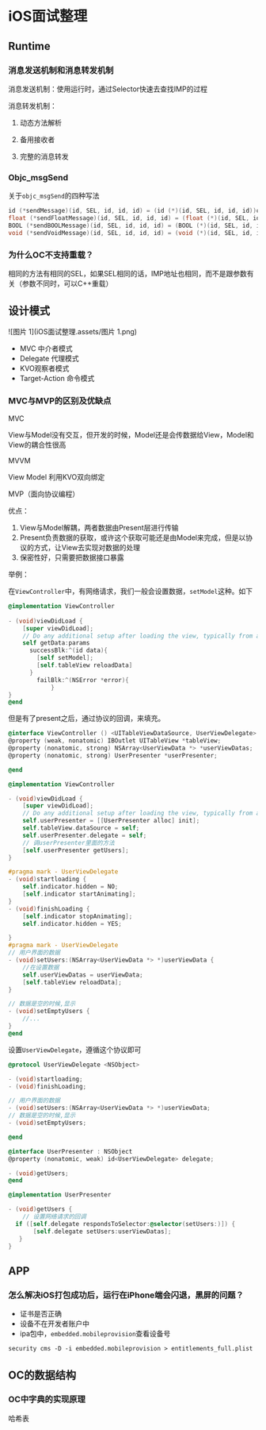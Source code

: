 # iOS面试整理

## Runtime

### 消息发送机制和消息转发机制

消息发送机制：使用运行时，通过Selector快速去查找IMP的过程

消息转发机制：

1. 动态方法解析

2. 备用接收者

3. 完整的消息转发

### Objc_msgSend

关于`objc_msgSend`的四种写法

```c
id (*sendMessage)(id, SEL, id, id, id) = (id (*)(id, SEL, id, id, id))objc_msgSend;
float (*sendFloatMessage)(id, SEL, id, id, id) = (float (*)(id, SEL, id, id, id))objc_msgSend;
BOOL (*sendBOOLMessage)(id, SEL, id, id, id) = (BOOL (*)(id, SEL, id, id, id))objc_msgSend;
void (*sendVoidMessage)(id, SEL, id, id, id) = (void (*)(id, SEL, id, id, id))objc_msgSend;
```

### 为什么OC不支持重载？

相同的方法有相同的SEL，如果SEL相同的话，IMP地址也相同，而不是跟参数有关（参数不同时，可以C++重载）

## 设计模式



![图片 1](iOS面试整理.assets/图片 1.png)



- MVC 中介者模式
- Delegate 代理模式
- KVO观察者模式
- Target-Action 命令模式 



### MVC与MVP的区别及优缺点

MVC

View与Model没有交互，但开发的时候，Model还是会传数据给View，Model和View的耦合性很高



MVVM

View Model 利用KVO双向绑定



MVP（面向协议编程）

优点：

1. View与Model解耦，两者数据由Present层进行传输
2. Present负责数据的获取，或许这个获取可能还是由Model来完成，但是以协议的方式，让View去实现对数据的处理
3. 保密性好，只需要把数据接口暴露

举例：

在`ViewController`中，有网络请求，我们一般会设置数据，`setModel`这种。如下

```objective-c
@implementation ViewController
  
- (void)viewDidLoad {
    [super viewDidLoad];
    // Do any additional setup after loading the view, typically from a nib.
    self getData:params
      successBlk:^(id data){
        [self setModel];
        [self.tableView reloadData]
      }
  		failBlk:^(NSError *error){
			}
}
@end
```

但是有了present之后，通过协议的回调，来填充。

```objective-c
@interface ViewController () <UITableViewDataSource, UserViewDelegate>
@property (weak, nonatomic) IBOutlet UITableView *tableView;
@property (nonatomic, strong) NSArray<UserViewData *> *userViewDatas;
@property (nonatomic, strong) UserPresenter *userPresenter;

@end

@implementation ViewController

- (void)viewDidLoad {
    [super viewDidLoad];
    // Do any additional setup after loading the view, typically from a nib.
    self.userPresenter = [[UserPresenter alloc] init];
    self.tableView.dataSource = self;
    self.userPresenter.delegate = self;
    // 调userPresenter里面的方法
    [self.userPresenter getUsers];
}

#pragma mark - UserViewDelegate
- (void)startloading {
    self.indicator.hidden = NO;
    [self.indicator startAnimating];
}
- (void)finishLoading {
    [self.indicator stopAnimating];
    self.indicator.hidden = YES;

}
#pragma mark - UserViewDelegate
// 用户界面的数据
- (void)setUsers:(NSArray<UserViewData *> *)userViewData {
  	//在设置数据
    self.userViewDatas = userViewData;
    [self.tableView reloadData];
}

// 数据是空的时候,显示
- (void)setEmptyUsers {
    //...
}
@end
```

设置`UserViewDelegate`，遵循这个协议即可

```objective-c
@protocol UserViewDelegate <NSObject>

- (void)startloading;
- (void)finishLoading;

// 用户界面的数据
- (void)setUsers:(NSArray<UserViewData *> *)userViewData;
// 数据是空的时候,显示
- (void)setEmptyUsers;

@end

@interface UserPresenter : NSObject
@property (nonatomic, weak) id<UserViewDelegate> delegate;

- (void)getUsers;
@end

@implementation UserPresenter

- (void)getUsers {
    // 设置网络请求的回调
  if ([self.delegate respondsToSelector:@selector(setUsers:)]) {
       [self.delegate setUsers:userViewDatas];
   }
}
```



## APP

### 怎么解决iOS打包成功后，运行在iPhone端会闪退，黑屏的问题？

- 证书是否正确
- 设备不在开发者账户中
- ipa包中，`embedded.mobileprovision`查看设备号

```
security cms -D -i embedded.mobileprovision > entitlements_full.plist
```



## OC的数据结构

### OC中字典的实现原理

哈希表

